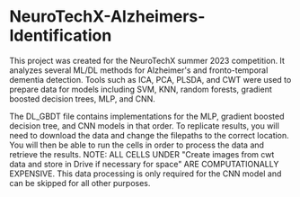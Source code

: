 # NeuroTechX-Alzheimers-Identification
This project was created for the NeuroTechX summer 2023 competition. It analyzes several ML/DL methods for Alzheimer's and fronto-temporal dementia detection. Tools such as ICA, PCA, PLSDA, and CWT were used to prepare data for models including SVM, KNN, random forests, gradient boosted decision trees, MLP, and CNN. 

The DL_GBDT file contains implementations for the MLP, gradient boosted decision tree, and CNN models in that order. To replicate results, you will need to download the data and change the filepaths to the correct location. You will then be able to run the cells in order to process the data and retrieve the results. 
NOTE: ALL CELLS UNDER "Create images from cwt data and store in Drive if necessary for space" ARE COMPUTATIONALLY EXPENSIVE. This data processing is only required for the CNN model and can be skipped for all other purposes. 
